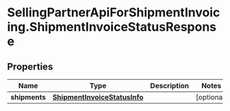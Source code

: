 # SellingPartnerApiForShipmentInvoicing.ShipmentInvoiceStatusResponse

## Properties

Name | Type | Description | Notes
------------ | ------------- | ------------- | -------------
**shipments** | [**ShipmentInvoiceStatusInfo**](ShipmentInvoiceStatusInfo.md) |  | [optional] 


